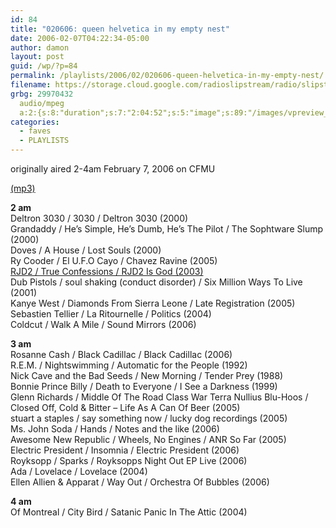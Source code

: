 ```yaml
---
id: 84
title: "020606: queen helvetica in my empty nest"
date: 2006-02-07T04:22:34-05:00
author: damon
layout: post
guid: /wp/?p=84
permalink: /playlists/2006/02/020606-queen-helvetica-in-my-empty-nest/
filename: https://storage.cloud.google.com/radioslipstream/radio/slipstream020606.mp3
grbg: 29970432
  audio/mpeg
  a:2:{s:8:"duration";s:7:"2:04:52";s:5:"image";s:89:"/images/vpreview_center.png";}
categories:
  - faves
  - PLAYLISTS
---
```


originally aired 2-4am February 7, 2006 on CFMU

[(mp3)](https://storage.cloud.google.com/radioslipstream/radio/slipstream020606.mp3)

**2 am**  
Deltron 3030 / 3030 / Deltron 3030 (2000)  
Grandaddy / He’s Simple, He’s Dumb, He’s The Pilot / The Sophtware Slump (2000)  
Doves / A House / Lost Souls (2000)  
Ry Cooder / El U.F.O Cayo / Chavez Ravine (2005)  
[RJD2 / True Confessions / RJD2 Is God (2003)](http://damonmuma.com/wp/2004/01/05/true-confessions/)  
Dub Pistols / soul shaking (conduct disorder) / Six Million Ways To Live (2001)  
Kanye West / Diamonds From Sierra Leone / Late Registration (2005)  
Sebastien Tellier / La Ritournelle / Politics (2004)  
Coldcut / Walk A Mile / Sound Mirrors (2006)

**3 am**  
Rosanne Cash / Black Cadillac / Black Cadillac (2006)  
R.E.M. / Nightswimming / Automatic for the People (1992)  
Nick Cave and the Bad Seeds / New Morning / Tender Prey (1988)  
Bonnie Prince Billy / Death to Everyone / I See a Darkness (1999)  
Glenn Richards / Middle Of The Road Class War Terra Nullius Blu-Hoos / Closed Off, Cold & Bitter – Life As A Can Of Beer (2005)  
stuart a staples / say something now / lucky dog recordings (2005)  
Ms. John Soda / Hands / Notes and the like (2006)  
Awesome New Republic / Wheels, No Engines / ANR So Far (2005)  
Electric President / Insomnia / Electric President (2006)  
Royksopp / Sparks / Royksopps Night Out EP Live (2006)  
Ada / Lovelace / Lovelace (2004)  
Ellen Allien & Apparat / Way Out / Orchestra Of Bubbles (2006)

**4 am**  
Of Montreal / City Bird / Satanic Panic In The Attic (2004)
